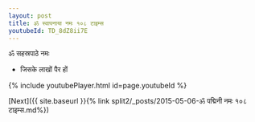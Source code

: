 ```yaml
---
layout: post
title: ॐ स्वापनाया नमः १०८ टाइम्स
youtubeId: TD_8dZ8ii7E
---
```

 
 
 ॐ सहस्रपाठे नमः  
 
 -  जिसके लाखों पैर हों 
 
  
 
  
 
 
 
 
 
 


{% include youtubePlayer.html id=page.youtubeId %}
 
[Next]({{ site.baseurl }}{% link  split2/_posts/2015-05-06-ॐ पद्मिनी नमः १०८ टाइम्स.md%})
 
